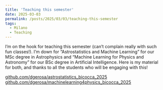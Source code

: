 ```yaml
---
title: 'Teaching this semester'
date: 2025-03-03
permalink: /posts/2025/03/03/teaching-this-semester
tags:
  - Milano
  - Teaching
---
```


I’m on the hook for teaching this semester (can’t complain really with such fun classes!). I’m down for “Astrostatistics and Machine Learning” for our MSc degree in Astrophysics and “Machine Learning for Physics and Astronomy” for our BSc degree in Artificial Intelligence. Here is my material for both, and thanks to all the students who will be engaging with this!

[github.com/dgerosa/astrostatistics_bicocca_2025](<https://github.com/dgerosa/astrostatistics_bicocca_2025>)  
[github.com/dgerosa/machinelearning4physics_bicocca_2025](<https://github.com/dgerosa/machinelearning4physics_bicocca_2025>)

